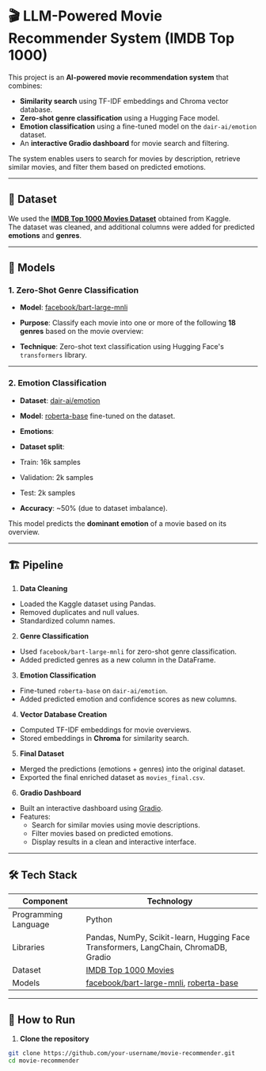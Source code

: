 # 🎬 LLM-Powered Movie Recommender System (IMDB Top 1000)

This project is an **AI-powered movie recommendation system** that combines:
- **Similarity search** using TF-IDF embeddings and Chroma vector database.
- **Zero-shot genre classification** using a Hugging Face model.
- **Emotion classification** using a fine-tuned model on the `dair-ai/emotion` dataset.
- An **interactive Gradio dashboard** for movie search and filtering.

The system enables users to search for movies by description, retrieve similar movies, and filter them based on predicted emotions.

---

## 📂 Dataset
We used the **[IMDB Top 1000 Movies Dataset](https://www.kaggle.com/datasets/PromptCloudHQ/imdb-data)** obtained from Kaggle.  
The dataset was cleaned, and additional columns were added for predicted **emotions** and **genres**.

---

## 🧠 Models

### 1. Zero-Shot Genre Classification
- **Model**: [facebook/bart-large-mnli](https://huggingface.co/facebook/bart-large-mnli)  
- **Purpose**: Classify each movie into one or more of the following **18 genres** based on the movie overview:

- **Technique**: Zero-shot text classification using Hugging Face's `transformers` library.

---

### 2. Emotion Classification
- **Dataset**: [dair-ai/emotion](https://huggingface.co/datasets/dair-ai/emotion)
- **Model**: [roberta-base](https://huggingface.co/roberta-base) fine-tuned on the dataset.
- **Emotions**:  

- **Dataset split**:
- Train: 16k samples
- Validation: 2k samples
- Test: 2k samples
- **Accuracy**: ~50% (due to dataset imbalance).

This model predicts the **dominant emotion** of a movie based on its overview.

---

## 🏗️ Pipeline

1. **Data Cleaning**  
 - Loaded the Kaggle dataset using Pandas.
 - Removed duplicates and null values.
 - Standardized column names.

2. **Genre Classification**  
 - Used `facebook/bart-large-mnli` for zero-shot genre classification.
 - Added predicted genres as a new column in the DataFrame.

3. **Emotion Classification**  
 - Fine-tuned `roberta-base` on `dair-ai/emotion`.
 - Added predicted emotion and confidence scores as new columns.

4. **Vector Database Creation**  
 - Computed TF-IDF embeddings for movie overviews.
 - Stored embeddings in **Chroma** for similarity search.

5. **Final Dataset**  
 - Merged the predictions (emotions + genres) into the original dataset.
 - Exported the final enriched dataset as `movies_final.csv`.

6. **Gradio Dashboard**  
 - Built an interactive dashboard using [Gradio](https://www.gradio.app/).
 - Features:
   - Search for similar movies using movie descriptions.
   - Filter movies based on predicted emotions.
   - Display results in a clean and interactive interface.

---

## 🛠️ Tech Stack

| Component            | Technology |
|----------------------|------------|
| Programming Language | Python     |
| Libraries            | Pandas, NumPy, Scikit-learn, Hugging Face Transformers, LangChain, ChromaDB, Gradio |
| Dataset              | [IMDB Top 1000 Movies](https://www.kaggle.com/datasets/PromptCloudHQ/imdb-data) |
| Models               | [facebook/bart-large-mnli](https://huggingface.co/facebook/bart-large-mnli), [roberta-base](https://huggingface.co/roberta-base) |

---

## 🚀 How to Run

1. **Clone the repository**
 ```bash
 git clone https://github.com/your-username/movie-recommender.git
 cd movie-recommender
